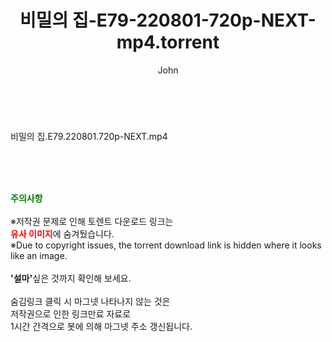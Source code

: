 ﻿---
layout: post
title:  "비밀의 집-E79-220801-720p-NEXT-mp4.torrent"
author: John
categories: [ 드라마 ]
tags: [  ]
image:  
description: "비밀의 집-E79-220801-720p-NEXT-mp4 torrent 정보 공유"
toc: true
toc_sticky: true
---

<br>
<div class="view-img">
<a class="view_image" href="https://torrentmobile60.com/bbs/view_image.php?fn=%2Fdata%2Ffile%2Fdrama%2F3659260999_mKSO5Xeg_61c685062daab19fb9492ee9e00c07e357818995.jpg" target="_blank"><img alt="" class="img-tag" content="https://torrentmobile60.com/data/file/drama/3659260999_mKSO5Xeg_61c685062daab19fb9492ee9e00c07e357818995.jpg" itemprop="image" src="https://torrentmobile60.com/data/file/drama/3659260999_mKSO5Xeg_61c685062daab19fb9492ee9e00c07e357818995.jpg"/></a></div><div class="view-content" itemprop="description">
<p>비밀의 집.E79.220801.720p-NEXT.mp4<br/></p> </div>
    
<br><br><br>
<p data-ke-size="size16"><b><span style="color: green;">주의사항</span></b><br /><br />※저작권 문제로 인해 토렌트 다운로드 링크는<br /><b><span style="color: red;">유사 이미지</span></b>에 숨겨뒀습니다.<br />※Due to copyright issues, the torrent download link is hidden where it looks like an image.<br /><br /><b>'설마'</b>싶은 것까지 확인해 보세요.<br /><br />숨김링크 클릭 시 마그넷 나타나지 않는 것은<br />저작권으로 인한 링크만료 자료로<br />1시간 간격으로 봇에 의해 마그넷 주소 갱신됩니다.</p>
